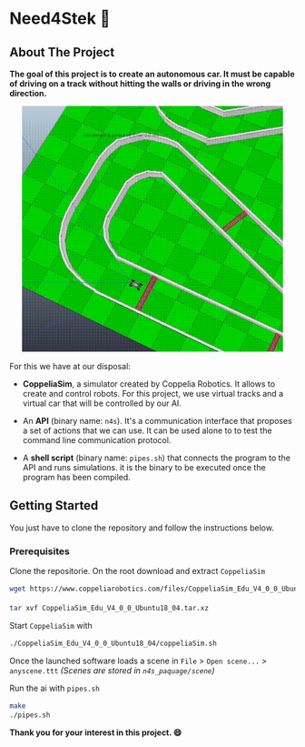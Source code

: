 # Need4Stek :blue_car:

<!-- ABOUT THE PROJECT -->

## About The Project

**The goal of this project is to create an autonomous car. It must be capable of driving on a track without hitting the walls or driving in the wrong direction.**

<p align="center">
  <img width="460" src="./demo.gif">
</p>

For this we have at our disposal:

- **CoppeliaSim**, a simulator created by Coppelia Robotics. It allows to create and control robots.
  For this project, we use virtual tracks and a virtual car that will be controlled by our AI.

- An **API** (binary name: `n4s`). It's a communication interface that proposes a set of actions that we can use. It can be used alone to
  to test the command line communication protocol.

- A **shell script** (binary name: `pipes.sh`) that connects the program to the API and runs
  simulations. it is the binary to be executed once the program has been compiled.

<!-- GETTING STARTED -->

## Getting Started

You just have to clone the repository and follow the instructions below.

### Prerequisites

Clone the repositorie. On the root download and extract `CoppeliaSim`

```sh
wget https://www.coppeliarobotics.com/files/CoppeliaSim_Edu_V4_0_0_Ubuntu18_04.tar.xz

tar xvf CoppeliaSim_Edu_V4_0_0_Ubuntu18_04.tar.xz
```

Start `CoppeliaSim` with

```sh
./CoppeliaSim_Edu_V4_0_0_Ubuntu18_04/coppeliaSim.sh
```

Once the launched software loads a scene in `File` > `Open scene...` > `anyscene.ttt`
_(Scenes are stored in `n4s_paquage/scene`)_

Run the ai with `pipes.sh`

```sh
make
./pipes.sh
```

**Thank you for your interest in this project. :smile:**
